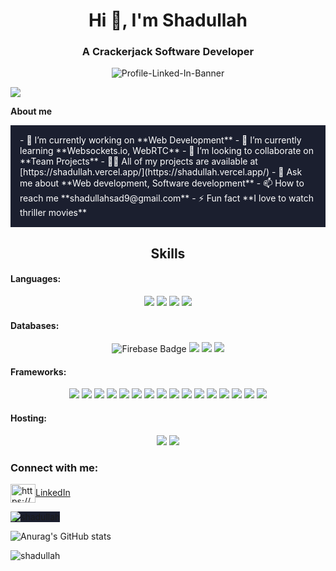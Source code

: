 <h1 align="center">Hi 👋, I'm Shadullah</h1>
<h3 align="center">A Crackerjack Software Developer</h3>

<p align="center"><img src="https://i.ibb.co/3sL0YWS/Profile-Linked-In-Banner.png" alt="Profile-Linked-In-Banner" border="0"></p>

![](https://komarev.com/ghpvc/?username=shadullah&style=flat-square)

**About me**  
<div style="background-color: #1b1f2f; color: #ffffff; padding: 15px;">
  - 🔭 I’m currently working on **Web Development**  
  - 🌱 I’m currently learning **Websockets.io, WebRTC**  
  - 👯 I’m looking to collaborate on **Team Projects**  
  - 👨‍💻 All of my projects are available at [https://shadullah.vercel.app/](https://shadullah.vercel.app/)  
  - 💬 Ask me about **Web development, Software development**  
  - 📫 How to reach me **shadullahsad9@gmail.com**  
  - ⚡ Fun fact **I love to watch thriller movies**
</div>

<h2 align="center">Skills</h2>

<h4>Languages:</h4>
<p align="center">
  <img src="https://img.shields.io/badge/c-%2300599C.svg?style=for-the-badge&logo=c&logoColor=white">
  <img src="https://img.shields.io/badge/c++-%2300599C.svg?style=for-the-badge&logo=c%2B%2B&logoColor=white">
  <img src="https://img.shields.io/badge/javascript-%23323330.svg?style=for-the-badge&logo=javascript&logoColor=%23F7DF1E">
  <img src="https://img.shields.io/badge/python-3670A0?style=for-the-badge&logo=python&logoColor=ffdd54">
</p>

<h4>Databases:</h4>
<p align="center">
  <img src="https://img.shields.io/badge/Firebase-039BE5?style=for-the-badge&logo=Firebase&logoColor=white" alt="Firebase Badge">
  <img src="https://img.shields.io/badge/MongoDB-%234ea94b.svg?style=for-the-badge&logo=mongodb&logoColor=white">
  <img src="https://img.shields.io/badge/mysql-%2300f.svg?style=for-the-badge&logo=mysql&logoColor=white">
  <img src="https://img.shields.io/badge/postgresql-336791?style=for-the-badge&logo=postgresql&logoColor=white">
</p>

<h4>Frameworks:</h4>
<p align="center">
  <img src="https://img.shields.io/badge/bootstrap-%238511FA.svg?style=for-the-badge&logo=bootstrap&logoColor=white">
  <img src="https://img.shields.io/badge/chart.js-F5788D.svg?style=for-the-badge&logo=chart.js&logoColor=white">
  <img src="https://img.shields.io/badge/daisyui-5A0EF8?style=for-the-badge&logo=daisyui&logoColor=white">
  <img src="https://img.shields.io/badge/django-%23092E20.svg?style=for-the-badge&logo=django&logoColor=white">
  <img src="https://img.shields.io/badge/Electron-191970?style=for-the-badge&logo=Electron&logoColor=white">
  <img src="https://img.shields.io/badge/express.js-%23404d59.svg?style=for-the-badge&logo=express&logoColor=%2361DAFB">
  <img src="https://img.shields.io/badge/MUI-%230081CB.svg?style=for-the-badge&logo=mui&logoColor=white">
  <img src="https://img.shields.io/badge/JWT-black?style=for-the-badge&logo=JSON%20web%20tokens">
  <img src="https://img.shields.io/badge/Next-black?style=for-the-badge&logo=next.js&logoColor=white">
  <img src="https://img.shields.io/badge/node.js-6DA55F?style=for-the-badge&logo=node.js&logoColor=white">
  <img src="https://img.shields.io/badge/react-%2320232a.svg?style=for-the-badge&logo=react&logoColor=%2361DAFB">
  <img src="https://img.shields.io/badge/-React%20Query-FF4154?style=for-the-badge&logo=react%20query&logoColor=white">
  <img src="https://img.shields.io/badge/React_Router-CA4245?style=for-the-badge&logo=react-router&logoColor=white">
  <img src="https://img.shields.io/badge/React%20Hook%20Form-%23EC5990.svg?style=for-the-badge&logo=reacthookform&logoColor=white">
  <img src="https://img.shields.io/badge/redux-%23593d88.svg?style=for-the-badge&logo=redux&logoColor=white">
  <img src="https://img.shields.io/badge/tailwindcss-%2338B2AC.svg?style=for-the-badge&logo=tailwind-css&logoColor=white">
</p>

<h4>Hosting:</h4>
<p align="center">
  <img src="https://img.shields.io/badge/AWS-%23232F3E.svg?style=for-the-badge&logo=amazon-aws&logoColor=%23FF9900">
  <img src="https://img.shields.io/badge/cloudinary-%2316a5d7.svg?style=for-the-badge&logo=cloudinary&logoColor=white">
</p>

<h3 align="left">Connect with me:</h3>
<p align="left">
  <a href="https://linkedin.com/in/https://www.linkedin.com/in/shadullahsakib/" target="blank">
    <img align="center" src="https://raw.githubusercontent.com/rahuldkjain/github-profile-readme-generator/master/src/images/icons/Social/linked-in-alt.svg" alt="https://www.linkedin.com/in/shadullahsakib/" height="30" width="40" />LinkedIn
  </a>
</p>

<p>
  <img align="center" style="background-color:#1b1f2f;" src="https://github-readme-stats.vercel.app/api/top-langs?username=shadullah&show_icons=true&locale=en&layout=compact&theme=radical" alt="shadullah" />
</p>

![Anurag's GitHub stats](https://github-readme-stats.vercel.app/api?username=shadullah&show_icons=true&theme=radical)

<p><img align="center" src="https://github-readme-streak-stats.herokuapp.com/?user=shadullah&theme=radical" alt="shadullah" /></p>
